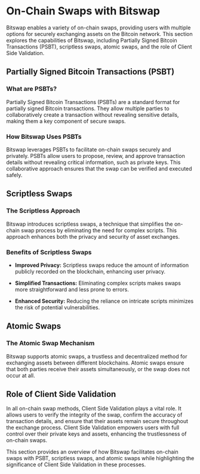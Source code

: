 # On-Chain Swaps with Bitswap

Bitswap enables a variety of on-chain swaps, providing users with multiple options for securely exchanging assets on the Bitcoin network. This section explores the capabilities of Bitswap, including Partially Signed Bitcoin Transactions (PSBT), scriptless swaps, atomic swaps, and the role of Client Side Validation.

## Partially Signed Bitcoin Transactions (PSBT)

### What are PSBTs?

Partially Signed Bitcoin Transactions (PSBTs) are a standard format for partially signed Bitcoin transactions. They allow multiple parties to collaboratively create a transaction without revealing sensitive details, making them a key component of secure swaps.

### How Bitswap Uses PSBTs

Bitswap leverages PSBTs to facilitate on-chain swaps securely and privately. PSBTs allow users to propose, review, and approve transaction details without revealing critical information, such as private keys. This collaborative approach ensures that the swap can be verified and executed safely.

## Scriptless Swaps

### The Scriptless Approach

Bitswap introduces scriptless swaps, a technique that simplifies the on-chain swap process by eliminating the need for complex scripts. This approach enhances both the privacy and security of asset exchanges.

### Benefits of Scriptless Swaps

- **Improved Privacy:** Scriptless swaps reduce the amount of information publicly recorded on the blockchain, enhancing user privacy.

- **Simplified Transactions:** Eliminating complex scripts makes swaps more straightforward and less prone to errors.

- **Enhanced Security:** Reducing the reliance on intricate scripts minimizes the risk of potential vulnerabilities.

## Atomic Swaps

### The Atomic Swap Mechanism

Bitswap supports atomic swaps, a trustless and decentralized method for exchanging assets between different blockchains. Atomic swaps ensure that both parties receive their assets simultaneously, or the swap does not occur at all.

## Role of Client Side Validation

In all on-chain swap methods, Client Side Validation plays a vital role. It allows users to verify the integrity of the swap, confirm the accuracy of transaction details, and ensure that their assets remain secure throughout the exchange process. Client Side Validation empowers users with full control over their private keys and assets, enhancing the trustlessness of on-chain swaps.


This section provides an overview of how Bitswap facilitates on-chain swaps with PSBT, scriptless swaps, and atomic swaps while highlighting the significance of Client Side Validation in these processes. 

